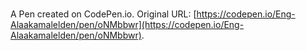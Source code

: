 # 

A Pen created on CodePen.io. Original URL: [https://codepen.io/Eng-Alaakamalelden/pen/oNMbbwr](https://codepen.io/Eng-Alaakamalelden/pen/oNMbbwr).

